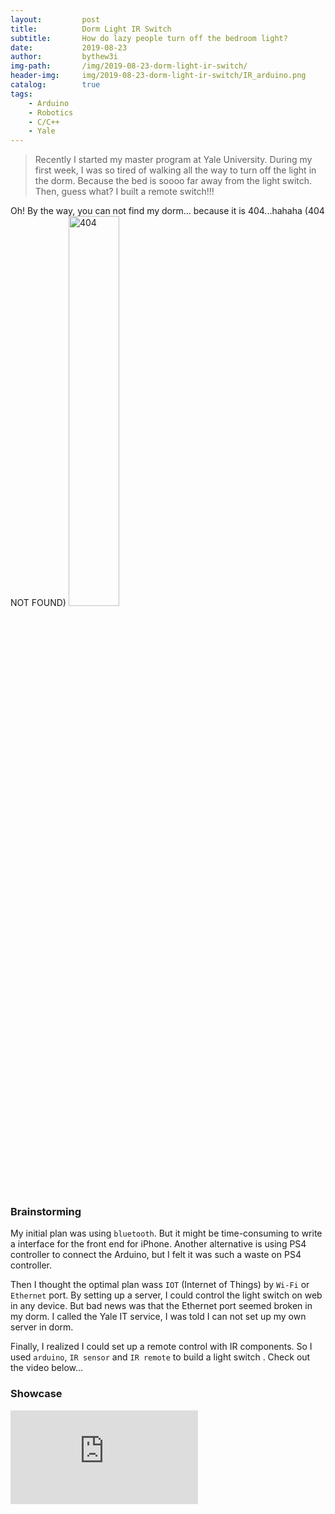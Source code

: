 ```yaml
---
layout:         post
title:          Dorm Light IR Switch
subtitle:       How do lazy people turn off the bedroom light?
date:           2019-08-23
author:         bythew3i
img-path:       /img/2019-08-23-dorm-light-ir-switch/
header-img:     img/2019-08-23-dorm-light-ir-switch/IR_arduino.png
catalog:        true
tags:
    - Arduino
    - Robotics
    - C/C++
    - Yale
---
```


> Recently I started my master program at Yale University. During my first week, I was so tired of walking all the way to turn off the light in the dorm. Because the bed is soooo far away from the light switch. Then, guess what? I built a remote switch!!!

Oh! By the way, you can not find my dorm... because it is 404...hahaha (404 NOT FOUND)
<img src="{{page.img-path}}404.jpeg" alt="404" width="40%">

### Brainstorming
My initial plan was using `bluetooth`. But it might be time-consuming to write a interface for the front end for iPhone. Another alternative is using PS4 controller to connect the Arduino, but I felt it was such a waste on PS4 controller. 

Then I thought the optimal plan wass `IOT` (Internet of Things) by `Wi-Fi` or `Ethernet` port. By setting up a server, I could control the light switch on web in any device. But bad news was that the Ethernet port seemed broken in my dorm. I called the Yale IT service, I was told I can not set up my own server in dorm. 

Finally, I realized I could set up a remote control with IR components. So I used `arduino`, `IR sensor` and `IR remote` to build a light switch . Check out the video below...


### Showcase
<iframe src="https://www.youtube.com/embed/QKVqRtLmnKw" frameborder="0" allow="accelerometer; autoplay; encrypted-media; gyroscope; picture-in-picture" allowfullscreen></iframe>